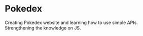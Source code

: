 # Pokedex
Creating Pokedex website and learning how to use simple APIs. Strengthening the knowledge on JS.
